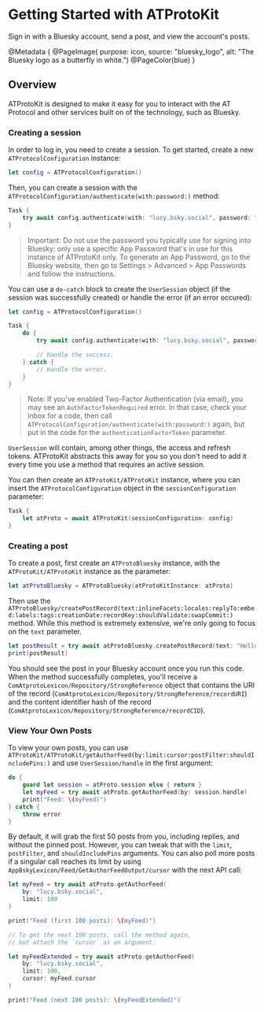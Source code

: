 # Getting Started with ATProtoKit

Sign in with a Bluesky account, send a post, and view the account's posts.

@Metadata {
    @PageImage(
        purpose: icon, 
        source: "bluesky_logo", 
        alt: "The Bluesky logo as a butterfly in white.")
    @PageColor(blue)
}

## Overview

ATProtoKit is designed to make it easy for you to interact with the AT Protocol and other services built on of the technology, such as Bluesky. 

### Creating a session

In order to log in, you need to create a session. To get started, create a new ``ATProtocolConfiguration`` instance:

```swift
let config = ATProtocolConfiguration()
```

Then, you can create a session with the ``ATProtocolConfiguration/authenticate(with:password:)`` method:

```swift
Task {
    try await config.authenticate(with: "lucy.bsky.social", password: "hunter2")
}
```

> Important: Do not use the password you typically use for signing into Bluesky: only use a specific App Password that's in use for this instance of ATProtoKit only. To generate an App Password, go to the Bluesky website, then go to Settings > Advanced > App Passwords and follow the instructions.

You can use a `do-catch` block to create the ``UserSession`` object (if the session was successfully created) or handle the error (if an error occured):

```swift
let config = ATProtocolConfiguration()

Task {
    do {
        try await config.authenticate(with: "lucy.bsky.social", password: "hunter2")

        // Handle the success.
    } catch {
        // Handle the error.
    }
}
```

> Note: If you've enabled Two-Factor Authentication (via email), you may see an `AuthFactorTokenRequired` error. In that case, check your inbox for a code, then call ``ATProtocolConfiguration/authenticate(with:password:)`` again, but put in the code for the `authenticationFactorToken` parameter.

``UserSession`` will contain, among other things, the access and refresh tokens. ATProtoKit abstracts this away for you so you don't need to add it every time you use a method that requires an active session.

You can then create an ``ATProtoKit/ATProtoKit`` instance, where you can insert the ``ATProtocolConfiguration`` object in the `sessionConfiguration` parameter:

```swift
Task {
    let atProto = await ATProtoKit(sessionConfiguration: config)
}
```

### Creating a post
To create a post, first create an ``ATProtoBluesky`` instance, with the ``ATProtoKit/ATProtoKit`` instance as the parameter:
```swift
let atProtoBluesky = ATProtoBluesky(atProtoKitInstance: atProto)
```

Then use the ``ATProtoBluesky/createPostRecord(text:inlineFacets:locales:replyTo:embed:labels:tags:creationDate:recordKey:shouldValidate:swapCommit:)`` method. While this method is extremely extensive, we're only going to focus on the `text` parameter.

```swift
let postResult = try await atProtoBluesky.createPostRecord(text: "Hello Bluesky!")
print(postResult)
```

You should see the post in your Bluesky account once you run this code. When the method successfully completes, you'll receive a ``ComAtprotoLexicon/Repository/StrongReference`` object that contains the URI of the record (``ComAtprotoLexicon/Repository/StrongReference/recordURI``) and the content identifier hash of the record (``ComAtprotoLexicon/Repository/StrongReference/recordCID``).

### View Your Own Posts

To view your own posts, you can use ``ATProtoKit/ATProtoKit/getAuthorFeed(by:limit:cursor:postFilter:shouldIncludePins:)`` and use ``UserSession/handle`` in the first argument:

```swift
do {
    guard let session = atProto.session else { return }
    let myFeed = try await atProto.getAuthorFeed(by: session.handle)
    print("Feed: \(myFeed)")
} catch {
    throw error
}
```

By default, it will grab the first 50 posts from you, including replies, and without the pinned post. However, you can tweak that with the `limit`, `postFilter`, and `shouldIncludePins` arguments. You can also poll more posts if a singular call reaches its limit by using ``AppBskyLexicon/Feed/GetAuthorFeedOutput/cursor`` with the next API call:

```swift
let myFeed = try await atProto.getAuthorFeed(
    by: "lucy.bsky.social",
    limit: 100
)

print("Feed (first 100 posts): \(myFeed)")

// To get the next 100 posts, call the method again,
// but attach the `cursor` as an argument.

let myFeedExtended = try await atProto.getAuthorFeed(
    by: "lucy.bsky.social",
    limit: 100,
    cursor: myFeed.cursor
)

print("Feed (next 100 posts): \(myFeedExtended)")
```
